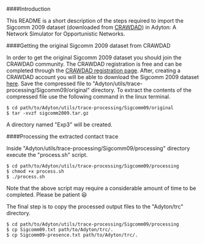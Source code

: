 ####Introduction

This README is a short description of the steps required to import the Sigcomm 2009 dataset (downloaded from [CRAWDAD](http://crawdad.org/)) in Adyton: A Network Simulator for Opportunistic Networks.


####Getting the original Sigcomm 2009 dataset from CRAWDAD

In order to get the original Sigcomm 2009 dataset you should join the CRAWDAD community. The CRAWDAD registration is free and can be completed through the [CRAWDAD registration page](http://crawdad.org/joinup.html). After, creating a CRAWDAD account you will be able to download the Sigcomm 2009 dataset [here](http://crawdad.org//download/thlab/sigcomm2009/sigcomm2009.tar.gz). Save the compressed file to "Adyton/utils/trace-processing/Sigcomm09/original" directory. To extract the contents of the compressed file use the following command in the linux terminal.
```
$ cd path/to/Adyton/utils/trace-processing/Sigcomm09/original
$ tar -xvzf sigcomm2009.tar.gz
```
A directory named "Exp3" will be created.


####Processing the extracted contact trace

Inside "Adyton/utils/trace-processing/Sigcomm09/processing" directory execute the "process.sh" script.
```
$ cd path/to/Adyton/utils/trace-processing/Sigcomm09/processing
$ chmod +x process.sh
$ ./process.sh
```
Note that the above script may require a considerable amount of time to be completed. Please be patient :smiley:

The final step is to copy the processed output files to the "Adyton/trc" directory.
```
$ cd path/to/Adyton/utils/trace-processing/Sigcomm09/processing
$ cp Sigcomm09.txt path/to/Adyton/trc/.
$ cp Sigcomm09-presence.txt path/to/Adyton/trc/.
```
